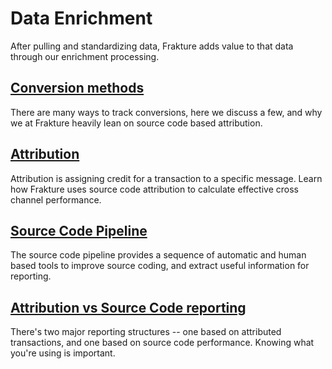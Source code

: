 # Data Enrichment
After pulling and standardizing data, Frakture adds value to that data through our enrichment processing.

## [Conversion methods](enrichment/conversions "Conversion overview")
There are many ways to track conversions, here we discuss a few, and why we at Frakture heavily lean on source code based attribution.

## [Attribution](enrichment/attribution/ "Attribution")
Attribution is assigning credit for a transaction to a specific message.  Learn how Frakture uses source code attribution to calculate effective cross channel performance.

## [Source Code Pipeline](enrichment/pipeline "Source Code Pipeline")
The source code pipeline provides a sequence of automatic and human based tools to improve source coding, and extract useful information for reporting.

## [Attribution vs Source Code reporting](enrichment/attribution/reporting_split "Attribution vs Source Code")
There's two major reporting structures -- one based on attributed transactions, and one based on source code performance.  Knowing what you're using is important.
